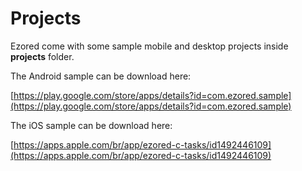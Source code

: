 # Projects

Ezored come with some sample mobile and desktop projects inside **projects** folder.

The Android sample can be download here:

[https://play.google.com/store/apps/details?id=com.ezored.sample](https://play.google.com/store/apps/details?id=com.ezored.sample)

The iOS sample can be download here:

[https://apps.apple.com/br/app/ezored-c-tasks/id1492446109](https://apps.apple.com/br/app/ezored-c-tasks/id1492446109)
